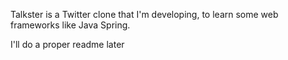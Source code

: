 Talkster is a Twitter clone that I'm developing, to learn some web frameworks like Java Spring.

I'll do a proper readme later
